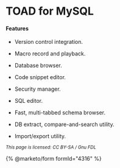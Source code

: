 
# TOAD for MySQL

#### Features


* Version control integration.


* Macro record and playback.


* Database browser.


* Code snippet editor.


* Security manager.


* SQL editor.


* Fast, multi-tabbed schema browser.


* DB extract, compare-and-search utility.


* Import/export utility.


<sub>_This page is licensed: CC BY-SA / Gnu FDL_</sub>


{% @marketo/form formId="4316" %}

